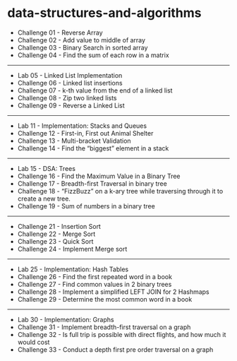 # data-structures-and-algorithms

- Challenge 01 - Reverse Array
- Challenge 02 - Add value to middle of array
- Challenge 03 - Binary Search in sorted array
- Challenge 04 - Find the sum of each row in a matrix

---

- Lab 05 - Linked List Implementation
- Challenge 06 - Linked list insertions
- Challenge 07 - k-th value from the end of a linked list
- Challenge 08 - Zip two linked lists
- Challenge 09 - Reverse a Linked List

---

- Lab 11 - Implementation: Stacks and Queues
- Challenge 12 - First-in, First out Animal Shelter
- Challenge 13 - Multi-bracket Validation
- Challenge 14 - Find the “biggest” element in a stack

---

- Lab 15 - DSA: Trees
- Challenge 16 - Find the Maximum Value in a Binary Tree
- Challenge 17 - Breadth-first Traversal in binary tree
- Challenge 18 - “FizzBuzz” on a k-ary tree while traversing through it to create a new tree.
- Challenge 19 - Sum of numbers in a binary tree

---

- Challenge 21 - Insertion Sort
- Challenge 22 - Merge Sort
- Challenge 23 - Quick Sort
- Challenge 24 - Implement Merge sort

---

- Lab 25 - Implementation: Hash Tables
- Challenge 26 - Find the first repeated word in a book
- Challenge 27 - Find common values in 2 binary trees
- Challenge 28 - Implement a simplified LEFT JOIN for 2 Hashmaps
- Challenge 29 - Determine the most common word in a book

---

- Lab 30 - Implementation: Graphs
- Challenge 31 - Implement breadth-first traversal on a graph
- Challenge 32 - Is full trip is possible with direct flights, and how much it would cost
- Challenge 33 - Conduct a depth first pre order traversal on a graph
